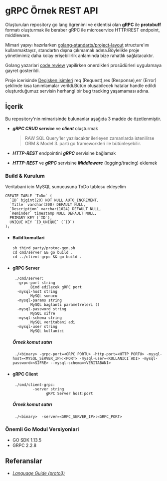 # gRPC Örnek REST API

Oluşturulan repository go lang ögrenimi ve eklentisi olan **gRPC** ile **protobuff** formatı oluşturmak ile beraber gRPC ile microservice HTTP/REST endpoint, middleware.

Mimari yapıyı hazırlarken [golang-standarts/project-layout](https://github.com/golang-standards/project-layout) structure'ını kullanmaktayız, standartın dışına çıkmamak adına.Böylelikle proje yönetimimiz daha kolay erişebilirlik anlamında bize rahatlık sağlatacaktır.

Golang yazarlari [code review](https://github.com/golang/go/wiki/CodeReviewComments) yapilirken onerdikleri prosüdürleri uygulamaya gayret gosterildi.

Proje icerisinde [Degisken isimleri](https://github.com/golang/go/wiki/CodeReviewComments#variable-names) req (Request),res (Response),err (Error) şeklinde kısa tanımlamalar verildi.Bütün oluşabilecek hatalar handle edildi oluşturduğumuz servisin herhangi bir bug tracking yaşamaması adına.


## İçerik

Bu repository'nin mimarisinde bulunanlar aşağıda 3 madde de özetlenmiştir.

-   ***gRPC CRUD service*** ve ***client*** oluşturmak
   	> RAW SQL Query'ler yazılacaktır ilerleyen zamanlarda istenilirse  ORM & Model 3. parti go frameworkleri ile bütünleşebilir.
   	
-   ***HTTP-REST*** endpointini ***gRPC*** servisine bağlamak
-   ***HTTP-REST*** ve ***gRPC*** servisine ***Middleware*** (logging/tracing) eklemek

### Build & Kurulum

Veritabani icin MySQL sunucusuna ToDo tablosu ekleyelim

```
CREATE TABLE `ToDo` (
  `ID` bigint(20) NOT NULL AUTO_INCREMENT,
  `Title` varchar(200) DEFAULT NULL,
  `Description` varchar(1024) DEFAULT NULL,
  `Reminder` timestamp NULL DEFAULT NULL,
  PRIMARY KEY (`ID`),
  UNIQUE KEY `ID_UNIQUE` (`ID`)
);
```

- #### Build komutlari
    ```
    sh third_party/protoc-gen.sh
    cd cmd/server && go build .
    cd ../client-grpc && go build .
    ```
- #### gRPC Server
    ```
     ./cmd/server:
      -grpc-port string
            Bind edilecek gRPC port
      -mysql-host string
            MySQL sunucu
      -mysql-params string
            MySQL baglanti parametreleri ()
      -mysql-password string
            MySQL sifre
      -mysql-schema string
            MySQL veritabani adi
      -mysql-user string
            MySQL kullanici

    ```
    ##### Örnek komut satırı
    
    ```
     ./<binary> -grpc-port=<GRPC PORTU> -http-port=<HTTP_PORTU> -mysql-host=<MYSQL_SERVER_IP>:<PORT> -mysql-user=<KULLANICI ADI> -mysql-password=<SIFRE> --mysql-schema=<VERITABANI>
    ```
- #### gRPC Client
    ```
     ./cmd/client-grpc:
             -server string
                   gRPC Server host:port
    ```
    ##### Örnek komut satırı
    
    ```
     ./<binary>  -server=<GRPC_SERVER_IP>:<GRPC_PORT>
    ```  

### Önemli Go Modul Versiyonlari

- GO SDK 1.13.5
- GRPC 2.2.8


## Referanslar

- [*Language Guide (proto3)*](https://developers.google.com/protocol-buffers/docs/proto3)
